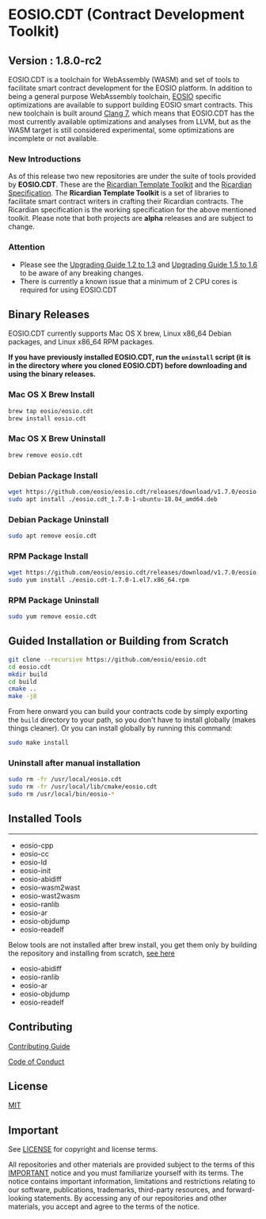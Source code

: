 # EOSIO.CDT (Contract Development Toolkit)
## Version : 1.8.0-rc2

EOSIO.CDT is a toolchain for WebAssembly (WASM) and set of tools to facilitate smart contract development for the EOSIO platform. In addition to being a general purpose WebAssembly toolchain, [EOSIO](https://github.com/eosio/eos) specific optimizations are available to support building EOSIO smart contracts.  This new toolchain is built around [Clang 7](https://github.com/eosio/llvm), which means that EOSIO.CDT has the most currently available optimizations and analyses from LLVM, but as the WASM target is still considered experimental, some optimizations are incomplete or not available.

### New Introductions
As of this release two new repositories are under the suite of tools provided by **EOSIO.CDT**.  These are the [Ricardian Template Toolkit](https://github.com/eosio/ricardian-template-toolkit) and the [Ricardian Specification](https://github.com/eosio/ricardian-spec).  The **Ricardian Template Toolkit** is a set of libraries to facilitate smart contract writers in crafting their Ricardian contracts.  The Ricardian specification is the working specification for the above mentioned toolkit.  Please note that both projects are **alpha** releases and are subject to change.

### Attention
- Please see the [Upgrading Guide 1.2 to 1.3](https://eosio.github.io/eosio.cdt/latest/upgrading/1.2-to-1.3) and [Upgrading Guide 1.5 to 1.6](https://eosio.github.io/eosio.cdt/latest/upgrading/1.5-to-1.6) to be aware of any breaking changes.
- There is currently a known issue that a minimum of 2 CPU cores is required for using EOSIO.CDT

## Binary Releases
EOSIO.CDT currently supports Mac OS X brew, Linux x86_64 Debian packages, and Linux x86_64 RPM packages.

**If you have previously installed EOSIO.CDT, run the `uninstall` script (it is in the directory where you cloned EOSIO.CDT) before downloading and using the binary releases.**

### Mac OS X Brew Install
```sh
brew tap eosio/eosio.cdt
brew install eosio.cdt
```

### Mac OS X Brew Uninstall
```sh
brew remove eosio.cdt
```

### Debian Package Install
```sh
wget https://github.com/eosio/eosio.cdt/releases/download/v1.7.0/eosio.cdt_1.7.0-1-ubuntu-18.04_amd64.deb
sudo apt install ./eosio.cdt_1.7.0-1-ubuntu-18.04_amd64.deb
```

### Debian Package Uninstall
```sh
sudo apt remove eosio.cdt
```

### RPM Package Install
```sh
wget https://github.com/eosio/eosio.cdt/releases/download/v1.7.0/eosio.cdt-1.7.0-1.el7.x86_64.rpm
sudo yum install ./eosio.cdt-1.7.0-1.el7.x86_64.rpm
```

### RPM Package Uninstall
```sh
sudo yum remove eosio.cdt
```

## Guided Installation or Building from Scratch
```sh
git clone --recursive https://github.com/eosio/eosio.cdt
cd eosio.cdt
mkdir build
cd build
cmake ..
make -j8
```

From here onward you can build your contracts code by simply exporting the `build` directory to your path, so you don't have to install globally (makes things cleaner).
Or you can install globally by running this command:

```sh
sudo make install
```

### Uninstall after manual installation

```sh
sudo rm -fr /usr/local/eosio.cdt
sudo rm -fr /usr/local/lib/cmake/eosio.cdt
sudo rm /usr/local/bin/eosio-*
```

## Installed Tools
---
* eosio-cpp
* eosio-cc
* eosio-ld
* eosio-init
* eosio-abidiff
* eosio-wasm2wast
* eosio-wast2wasm
* eosio-ranlib
* eosio-ar
* eosio-objdump
* eosio-readelf

Below tools are not installed after brew install, you get them only by building the repository and installing from scratch, [see here](#guided-installation-or-building-from-scratch)
* eosio-abidiff
* eosio-ranlib
* eosio-ar
* eosio-objdump
* eosio-readelf

## Contributing

[Contributing Guide](./CONTRIBUTING.md)

[Code of Conduct](./CONTRIBUTING.md#conduct)

## License

[MIT](./LICENSE)

## Important

See [LICENSE](./LICENSE) for copyright and license terms.

All repositories and other materials are provided subject to the terms of this [IMPORTANT](./IMPORTANT.md) notice and you must familiarize yourself with its terms.  The notice contains important information, limitations and restrictions relating to our software, publications, trademarks, third-party resources, and forward-looking statements.  By accessing any of our repositories and other materials, you accept and agree to the terms of the notice.
